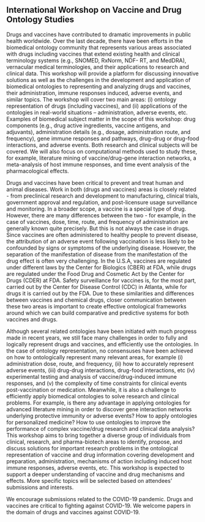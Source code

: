 ## International Workshop on Vaccine and Drug Ontology Studies

Drugs and vaccines have contributed to dramatic improvements in public health worldwide. Over the last decade, there have been efforts in the biomedical ontology community that represents various areas associated with drugs including vaccines that extend existing health and clinical terminology systems (e.g., SNOMED, RxNorm, NDF- RT, and MedDRA), vernacular medical terminologies, and their applications to research and clinical data. This workshop will provide a platform for discussing innovative solutions as well as the challenges in the development and application of biomedical ontologies to representing and analyzing drugs and vaccines, their administration, immune responses induced, adverse events, and similar topics. The workshop will cover two main areas: (i) ontology representation of drugs (including vaccines), and (ii) applications of the ontologies in real-world situations – administration, adverse events, etc. Examples of biomedical subject matter in the scope of this workshop: drug components (e.g., drug active ingredients, vaccine antigens, and adjuvants), administration details (e.g., dosage, administration route, and frequency), gene immune responses and pathways, drug-drug or drug-food interactions, and adverse events. Both research and clinical subjects will be covered. We will also focus on computational methods used to study these, for example, literature mining of vaccine/drug-gene interaction networks, a meta-analysis of host immune responses, and time event analysis of the pharmacological effects.

Drugs and vaccines have been critical to prevent and treat human and animal diseases. Work in both (drugs and vaccines) areas is closely related - from preclinical research and development to manufacturing, clinical trials, government approval and regulation, and post-licensure usage surveillance and monitoring. In a broader scope, a vaccine is a special type of drug. However, there are many differences between the two - for example, in the case of vaccines, dose, time, route, and frequency of administration are generally known quite precisely. But this is not always the case in drugs. Since vaccines are often administered to healthy people to prevent disease, the attribution of an adverse event following vaccination is less likely to be confounded by signs or symptoms of the underlying disease. However, the separation of the manifestation of disease from the manifestation of the drug effect is often very challenging. In the U.S.A, vaccines are regulated under different laws by the Center for Biologics (CBER) at FDA, while drugs are regulated under the Food Drug and Cosmetic Act by the Center for Drugs (CDER) at FDA. Safety surveillance for vaccines is, for the most part, carried out by the Center for Disease Control (CDC) in Atlanta, while for drugs it is carried out by the FDA. Due to these similarities and differences between vaccines and chemical drugs, closer communication between these two areas is important to create effective ontological frameworks around which we can build comparative and predictive systems for both vaccines and drugs.

Although several related ontologies have been initiated with much progress made in recent years, we still face many challenges in order to fully and logically represent drugs and vaccines, and efficiently use the ontologies. In the case of ontology representation, no consensuses have been achieved on how to ontologically represent many relevant areas, for example (i) administration dose, route, and frequency, (ii) how to accurately represent adverse events, (iii) drug-drug interactions, drug-food interactions, etc (iv) experimental testing and analysis of vaccine/drug-induced immune responses, and (v) the complexity of time constraints for clinical events post-vaccination or medication. Meanwhile, it is also a challenge to efficiently apply biomedical ontologies to solve research and clinical problems. For example, is there any advantage in applying ontologies for advanced literature mining in order to discover gene interaction networks underlying protective immunity or adverse events? How to apply ontologies for personalized medicine? How to use ontologies to improve the performance of complex vaccine/drug research and clinical data analysis? This workshop aims to bring together a diverse group of individuals from clinical, research, and pharma-biotech areas to identify, propose, and discuss solutions for important research problems in the ontological representation of vaccine and drug information covering development and preparation, administration, mechanisms of action including induced host immune responses, adverse events, etc. This workshop is expected to support a deeper understanding of vaccine and drug mechanisms and effects. More specific topics will be selected based on attendees’ submissions and interests.

We encourage submissions related to the COVID-19 pandemic. Drugs and vaccines are critical to fighting against COVID-19. We welcome papers in the domain of drugs and vaccines against COVID-19. 

